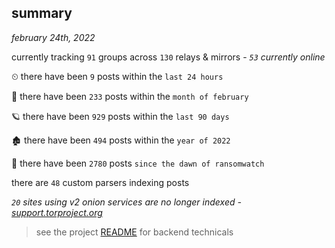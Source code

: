 
## summary
_february 24th, 2022_

currently tracking `91` groups across `130` relays & mirrors - _`53` currently online_

⏲ there have been `9` posts within the `last 24 hours`

🦈 there have been `233` posts within the `month of february`

🪐 there have been `929` posts within the `last 90 days`

🏚 there have been `494` posts within the `year of 2022`

🦕 there have been `2780` posts `since the dawn of ransomwatch`

there are `48` custom parsers indexing posts

_`20` sites using v2 onion services are no longer indexed - [support.torproject.org](https://support.torproject.org/onionservices/v2-deprecation/)_

> see the project [README](https://github.com/thetanz/ransomwatch#ransomwatch--) for backend technicals

